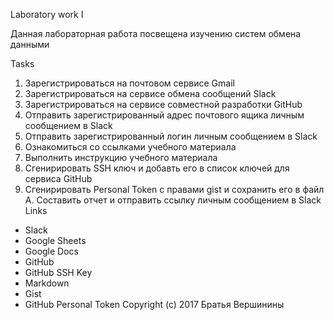 Laboratory work I

Данная лабораторная работа посвещена изучению систем обмена данными

Tasks

 1. Зарегистрироваться на почтовом сервисе Gmail
 2. Зарегистрироваться на сервисе обмена сообщений Slack
 3. Зарегистрироваться на сервисе совместной разработки GitHub
 4. Отправить зарегистрированный адрес почтового ящика личным сообщением в Slack
 5. Отправить зарегистрированный логин личным сообщением в Slack
 6. Ознакомиться со ссылками учебного материала
 7. Выполнить инструкцию учебного материала
 8. Сгенирировать SSH ключ и добавть его в список ключей для сервиса GitHub
 9. Сгенирировать Personal Token с правами gist и сохранить его в файл
 A. Составить отчет и отправить ссылку личным сообщением в Slack
Links

- Slack
- Google Sheets
- Google Docs
- GitHub
- GitHub SSH Key
- Markdown
- Gist
- GitHub Personal Token
Copyright (c) 2017 Братья Вершинины
